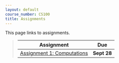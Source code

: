 ```yaml
---
layout: default
course_number: CS100
title: Assignments
---
```


This page links to assignments.

> Assignment                                                                             |     Due     |
> -------------------------------------------------------------------------------------- | ----------- |
> [Assignment 1: Computations](CPADS_Assignment_1.pdf)                                   | **Sept 28** |


<!--
> Assignment                                                                             |     Due     |
> -------------------------------------------------------------------------------------- | ----------- |
> [Assignment 1: Basic Drawing](CPADS_Assignment_1.pdf)                                  | **Sept 14** |
> [Assignment 1b: Basic Drawing](CPADS_Assignment_1b.pdf)                                | **Sept 16** |
> [Assignment 2: Hello Python](CPADS_Assignment_2.pdf)                                   | **Sept 18** |
> [Assignment 3: Up and Down!](CPADS_Assignment_3.pdf) <br> [stairs.py](src/Assign3/stairs.py)    | **Sept 25** |
> [Reading Activity 1](CPADS_Reading_Activity_1.pdf) <br> [pyramid.py](src/Reading1/pyramid.py)   | **Sept 28** |
> [Lab Activity 1](CPADS_Lab_Activity_1.pdf) <br> [Lab_Activity_1.zip](src/Lab_Activity_1.zip)    | **Oct 5**   |
> [Lab Activity 2](CPADS_Lab_Activity_2.pdf) <br> [Lab_Activity_2.zip](src/Lab_Activity_2.zip)    | **Oct 14**   |
> [CPADS_feedback.pdf](CPADS_feedback.pdf) <br> [CPADS_feedback.docx](CPADS_feedback.docx)    | **Oct 21**   |
> [Assignment 4: Loops](CPADS_Assignment_4.pdf) <br> [Assign4.zip](src/Assign4.zip)    | **Oct 28** |
> [Lab Activity 3](CPADS_Lab_Activity_3.pdf) <br> [Lab_Activity_3.zip](src/Lab_Activity_3.zip)    | **Nov 2**   |
> [Reading Activity 3](CPADS_Reading_Activity_3.pdf)                                              | **Nov 9** |
> [Quiz 2 Redo](src/Quiz_2_Redo.zip)                                              | **Nov 13** |
> [Assignment 5: Pi and Blizzard](CPADS_Assignment_5.pdf) <br> [Assign5.zip](src/Assign5.zip)    | **Nov 18** |
> [Final Project](CPADS_FinalProject.pdf)    | **Dec 16/18** |
-->